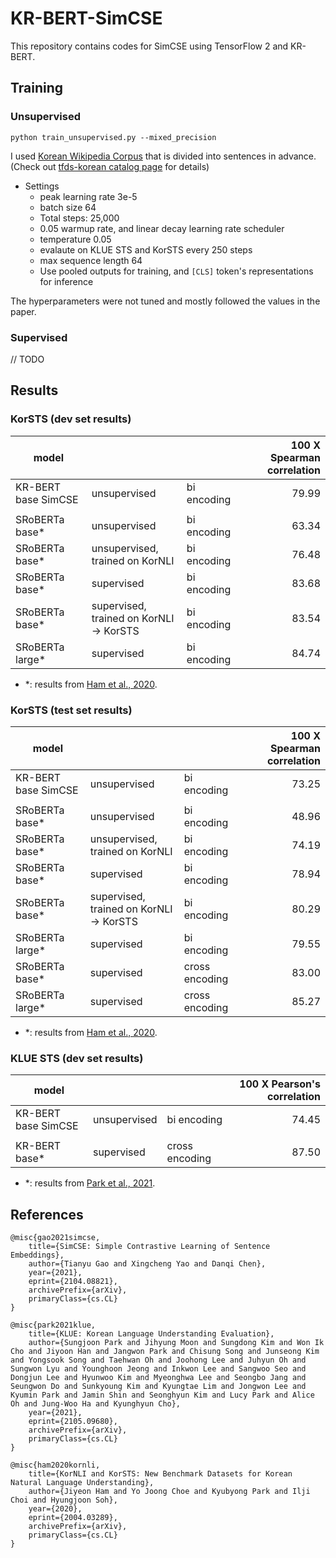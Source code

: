 # KR-BERT-SimCSE

This repository contains codes for SimCSE using TensorFlow 2 and KR-BERT.

## Training

### Unsupervised

```
python train_unsupervised.py --mixed_precision
```

I used [Korean Wikipedia Corpus](https://github.com/jeongukjae/korean-wikipedia-corpus) that is divided into sentences in advance. (Check out [tfds-korean catalog page](https://jeongukjae.github.io/tfds-korean/datasets/korean_wikipedia_corpus.html) for details)

* Settings
    * peak learning rate 3e-5
    * batch size 64
    * Total steps: 25,000
    * 0.05 warmup rate, and linear decay learning rate scheduler
    * temperature 0.05
    * evalaute on KLUE STS and KorSTS every 250 steps
    * max sequence length 64
    * Use pooled outputs for training, and `[CLS]` token's representations for inference

The hyperparameters were not tuned and mostly followed the values in the paper.

### Supervised

// TODO

## Results

### KorSTS (dev set results)

|model|||100 X Spearman correlation|
|---|---|---|--:|
|KR-BERT base SimCSE|unsupervised                               |bi encoding|79.99|
|||||
|SRoBERTa base*     |unsupervised                               |bi encoding|63.34|
|SRoBERTa base*     |unsupervised,<br/>trained on KorNLI        |bi encoding|76.48|
|SRoBERTa base*     |supervised                                 |bi encoding|83.68|
|SRoBERTa base*     |supervised,<br/>trained on KorNLI -> KorSTS|bi encoding|83.54|
|SRoBERTa large*    |supervised                                 |bi encoding|84.74|

* *: results from [Ham et al., 2020](https://arxiv.org/abs/2004.03289).

### KorSTS (test set results)

|model|||100 X Spearman correlation|
|---|---|---|--:|
|KR-BERT base SimCSE|unsupervised                               |bi encoding   |73.25|
|||||
|SRoBERTa base*     |unsupervised                               |bi encoding   |48.96|
|SRoBERTa base*     |unsupervised,<br/>trained on KorNLI        |bi encoding   |74.19|
|SRoBERTa base*     |supervised                                 |bi encoding   |78.94|
|SRoBERTa base*     |supervised,<br/>trained on KorNLI -> KorSTS|bi encoding   |80.29|
|SRoBERTa large*    |supervised                                 |bi encoding   |79.55|
|SRoBERTa base*     |supervised                                 |cross encoding|83.00|
|SRoBERTa large*    |supervised                                 |cross encoding|85.27|

* *: results from [Ham et al., 2020](https://arxiv.org/abs/2004.03289).

### KLUE STS (dev set results)

|model|||100 X Pearson's correlation|
|---|---|---|--:|
|KR-BERT base SimCSE|unsupervised|bi encoding   |74.45|
|||||
|KR-BERT base*      |supervised  |cross encoding|87.50|

* *: results from [Park et al., 2021](https://arxiv.org/abs/2105.09680).

## References

```
@misc{gao2021simcse,
    title={SimCSE: Simple Contrastive Learning of Sentence Embeddings},
    author={Tianyu Gao and Xingcheng Yao and Danqi Chen},
    year={2021},
    eprint={2104.08821},
    archivePrefix={arXiv},
    primaryClass={cs.CL}
}
```

```
@misc{park2021klue,
    title={KLUE: Korean Language Understanding Evaluation},
    author={Sungjoon Park and Jihyung Moon and Sungdong Kim and Won Ik Cho and Jiyoon Han and Jangwon Park and Chisung Song and Junseong Kim and Yongsook Song and Taehwan Oh and Joohong Lee and Juhyun Oh and Sungwon Lyu and Younghoon Jeong and Inkwon Lee and Sangwoo Seo and Dongjun Lee and Hyunwoo Kim and Myeonghwa Lee and Seongbo Jang and Seungwon Do and Sunkyoung Kim and Kyungtae Lim and Jongwon Lee and Kyumin Park and Jamin Shin and Seonghyun Kim and Lucy Park and Alice Oh and Jung-Woo Ha and Kyunghyun Cho},
    year={2021},
    eprint={2105.09680},
    archivePrefix={arXiv},
    primaryClass={cs.CL}
}
```

```
@misc{ham2020kornli,
    title={KorNLI and KorSTS: New Benchmark Datasets for Korean Natural Language Understanding},
    author={Jiyeon Ham and Yo Joong Choe and Kyubyong Park and Ilji Choi and Hyungjoon Soh},
    year={2020},
    eprint={2004.03289},
    archivePrefix={arXiv},
    primaryClass={cs.CL}
}
```
